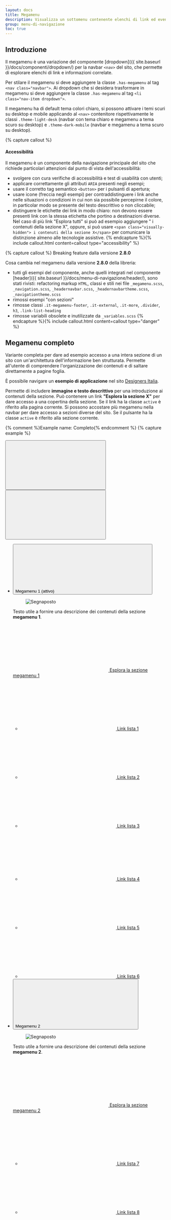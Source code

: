 ```yaml
---
layout: docs
title: Megamenu
description: Visualizza un sottomenu contenente elenchi di link ed eventuali contenuti corretati relativi a una voce del menu principale.
group: menu-di-navigazione
toc: true
---
```


## Introduzione

Il megamenu è una variazione del componente [dropdown]({{ site.baseurl }}/docs/componenti/dropdown/) per la navbar `<nav>` del sito, che permette di esplorare elenchi di link e informazioni correlate.

Per stilare il megamenu si deve aggiungere la classe `.has-megamenu` al tag `<nav class="navbar">`. Ai dropdown che si desidera trasformare in megamenu si deve aggiungere la classe `.has-megamenu` al tag `<li class="nav-item dropdown">`.

Il megamenu ha di default tema colori chiaro, si possono attivare i temi scuri su desktop e mobile applicando al `<nav>` contenitore rispettivamente le classi `.theme-light-desk` (navbar con tema chiaro e megamenu a tema scuro su desktop) e `.theme-dark-mobile` (navbar e megamenu a tema scuro su desktop). 

{% capture callout %}
#### Accessibilità

Il megamenu è un componente della navigazione principale del sito che richiede particolari attenzioni dal punto di vista dell'accessibilità: 

- svolgere con cura verifiche di accessibilità e test di usabilità con utenti;
- applicare correttamente gli attributi `ARIA` presenti negli esempi;
- usare il corretto tag semantico `<button>` per i pulsanti di apertura;
- usare icone (freccia negli esempi) per contraddistinguere i link anche nelle situazioni o condizioni in cui non sia possibile percepirne il colore, in particolar modo se presente del testo descrittivo o non cliccabile; 
- distinguere le etichette dei link in modo chiaro: non devono essere presenti link con la stessa etichetta che portino a destinazioni diverse. Nel caso di più link "Esplora tutti" si può ad esempio aggiungere " i contenuti della sezione X", oppure, si può usare `<span class="visually-hidden"> i contenuti della sezione X</span>` per comunicare la distinzione almeno alle tecnologie assistive.
{% endcapture %}{% include callout.html content=callout type="accessibility" %} 

{% capture callout %}
Breaking feature dalla versione **2.8.0**

Cosa cambia nel megamenu dalla versione **2.8.0** della libreria:

- tutti gli esempi del componente, anche quelli integrati nel componente [header]({{ site.baseurl }}/docs/menu-di-navigazione/header/), sono stati rivisti: refactoring markup `HTML`, classi e stili nei file `_megamenu.scss`, `_navigation.scss`, `_headernavbar.scss`, `_headernavbartheme.scss`, `_navigationtheme.scss`
- rimossi esempi "con sezioni"
- rimosse classi `.it-megamenu-footer`, `.it-external`, `.it-more`, `.divider`, `h3`, `.link-list-heading` 
- rimosse variabili obsolete e inutilizzate da `_variables.scss`
{% endcapture %}{% include callout.html content=callout type="danger" %}

## Megamenu completo
 
Variante completa per dare ad esempio accesso a una intera sezione di un sito con un'architettura dell'informazione ben strutturata. Permette all'utente di comprendere l'organizzazione dei contenuti e di saltare direttamente a pagine foglia. 

È possibile navigare un **esempio di applicazione** nel sito [Designers Italia](https://designers.italia.it).

Permette di includere **immagine e testo descrittivo** per una introduzione ai contenuti della sezione. Può contenere un link **"Esplora la sezione X"** per dare accesso a una copertina della sezione. Se il link ha la classe `active` è riferito alla pagina corrente. Si possono accostare più megamenu nella navbar per dare accesso a sezioni diverse del sito. Se il pulsante ha la classe `active` è riferito alla sezione corrente. 

{% comment %}Example name: Completo{% endcomment %}
{% capture example %}
<!-- navbar -->
<nav class="navbar navbar-expand-lg has-megamenu" aria-label="Menu principale">
  <button type="button" aria-label="Mostra o nascondi il menu" class="custom-navbar-toggler" aria-controls="menu" aria-expanded="false" data-bs-toggle="navbarcollapsible" data-bs-target="#navbar-A">
      <span>
        <svg role="img" class="icon"><use href="{{site.baseurl}}/dist/svg/sprites.svg#it-burger"></use></svg>
      </span>
  </button>
  <div class="navbar-collapsable" id="navbar-A">
    <div class="overlay fade"></div>
    <div class="close-div">
      <button type="button" aria-label="Chiudi il menu" class="btn close-menu">
        <span><svg role="img" class="icon"><use href="{{site.baseurl}}/dist/svg/sprites.svg#it-close-big"></use></svg></span>
      </button>
    </div>
    <div class="menu-wrapper justify-content-lg-between">
      <ul class="navbar-nav">
        <!-- megamenu 1 -->
        <li class="nav-item dropdown megamenu">
          <button type="button" class="nav-link dropdown-toggle px-lg-2 px-xl-3 active" data-bs-toggle="dropdown" aria-expanded="false" id="megamenu-completo-A1" data-focus-mouse="false">
              <span>Megamenu 1 (attivo)</span><svg role="img" class="icon icon-xs ms-1"><use href="{{site.baseurl}}/dist/svg/sprites.svg#it-expand"></use></svg>
          </button>
          <div class="dropdown-menu shadow-lg" role="region" aria-labelledby="megamenu-completo-A1">
            <div class="megamenu pb-5 pt-3 py-lg-0">
              <div class="row">
                <div class="col-xs-12 col-lg-4 px-0">
                  <div class="row">
                    <div class="col-12 it-vertical it-description pb-lg-3">
                      <div class="description-content ps-4 ps-sm-5 ms-3">
                        <div class="ratio ratio-21x9 lightgrey-bg-a1 mb-4 rounded">
                          <figure class="figure">
                            <img src="https://placehold.co/560x240/ebebeb/808080/?text=Immagine" class="figure-img img-fluid rounded" alt="Segnaposto">
                          </figure>
                        </div>
                        <p>
                          Testo utile a fornire una descrizione dei contenuti della sezione <strong>megamenu 1</strong>.
                        </p>
                      </div>
                    </div>
                  </div>
                </div>
                <div class="col-12 col-lg-8">
                  <div class="it-heading-link-wrapper">
                    <a class="it-heading-link" href="#"><svg role="img" class="icon icon-sm me-2 mb-1"><use href="{{site.baseurl}}/dist/svg/sprites.svg#it-arrow-right-triangle"></use></svg>
                    <span>Esplora la sezione megamenu 1</span>
                    </a>
                  </div>
                  <div class="row">
                    <div class="col-12 col-lg-6">
                      <div class="link-list-wrapper">
                        <ul class="link-list">
                          <li>
                            <a class="list-item dropdown-item" href="#">
                              <svg role="img" class="icon icon-sm me-2"><use href="{{site.baseurl}}/dist/svg/sprites.svg#it-arrow-right-triangle"></use></svg>
                              <span>Link lista 1</span>
                            </a>
                          </li>
                          <li>
                            <a class="list-item dropdown-item" href="#">
                              <svg role="img" class="icon icon-sm me-2"><use href="{{site.baseurl}}/dist/svg/sprites.svg#it-arrow-right-triangle"></use></svg>
                              <span>Link lista 2</span>
                            </a>
                          </li>
                          <li>
                            <a class="list-item dropdown-item " href="#">
                              <svg role="img" class="icon icon-sm me-2"><use href="{{site.baseurl}}/dist/svg/sprites.svg#it-arrow-right-triangle"></use></svg>
                              <span>Link lista 3</span>
                            </a>
                          </li>
                        </ul>
                      </div>
                    </div>
                    <div class="col-12 col-lg-6">
                      <div class="link-list-wrapper">
                        <ul class="link-list">
                          <li>
                            <a class="list-item dropdown-item" href="#">
                              <svg role="img" class="icon icon-sm me-2"><use href="{{site.baseurl}}/dist/svg/sprites.svg#it-arrow-right-triangle"></use></svg>
                              <span>Link lista 4</span>
                            </a>
                          </li>
                          <li>
                            <a class="list-item dropdown-item" href="#">
                              <svg role="img" class="icon icon-sm me-2"><use href="{{site.baseurl}}/dist/svg/sprites.svg#it-arrow-right-triangle"></use></svg>
                              <span>Link lista 5</span>
                            </a>
                          </li>
                          <li>
                            <a class="list-item dropdown-item " href="#">
                              <svg role="img" class="icon icon-sm me-2"><use href="{{site.baseurl}}/dist/svg/sprites.svg#it-arrow-right-triangle"></use></svg>
                              <span>Link lista 6</span>
                            </a>
                          </li>
                        </ul>
                      </div>
                    </div>
                  </div>
                </div>
              </div>
            </div>
          </div>
        </li>
        <!-- megamenu 2 -->
        <li class="nav-item dropdown megamenu">
          <button type="button" class="nav-link dropdown-toggle px-lg-2 px-xl-3" data-bs-toggle="dropdown" aria-expanded="false" id="megamenu-completo-A2" data-focus-mouse="false">
              <span>Megamenu 2</span><svg role="img" class="icon icon-xs ms-1"><use href="{{site.baseurl}}/dist/svg/sprites.svg#it-expand"></use></svg>
          </button>
          <div class="dropdown-menu shadow-lg" role="region" aria-labelledby="megamenu-completo-A2">
            <div class="megamenu pb-5 pt-3 py-lg-0">
              <div class="row">
                <div class="col-xs-12 col-lg-4 px-0">
                  <div class="row">
                    <div class="col-12 it-vertical it-description pb-lg-3">
                      <div class="description-content ps-4 ps-sm-5 ms-3">
                        <div class="ratio ratio-21x9 lightgrey-bg-a1 mb-4 rounded">
                          <figure class="figure">
                            <img src="https://placehold.co/560x240/ebebeb/808080/?text=Immagine" class="figure-img img-fluid rounded" alt="Segnaposto">
                          </figure>
                        </div>
                        <p>
                          Testo utile a fornire una descrizione dei contenuti della sezione <strong>megamenu 2</strong>.
                        </p>
                      </div>
                    </div>
                  </div>
                </div>
                <div class="col-12 col-lg-8">
                  <div class="it-heading-link-wrapper">
                    <a class="it-heading-link" href="#"><svg role="img" class="icon icon-sm me-2 mb-1"><use href="{{site.baseurl}}/dist/svg/sprites.svg#it-arrow-right-triangle"></use></svg>
                    <span>Esplora la sezione megamenu 2</span>
                    </a>
                  </div>
                  <div class="row">
                    <div class="col-12 col-lg-6">
                      <div class="link-list-wrapper">
                        <ul class="link-list">
                          <li>
                            <a class="list-item dropdown-item" href="#">
                              <svg role="img" class="icon icon-sm me-2"><use href="{{site.baseurl}}/dist/svg/sprites.svg#it-arrow-right-triangle"></use></svg>
                              <span>Link lista 7</span>
                            </a>
                          </li>
                          <li>
                            <a class="list-item dropdown-item" href="#">
                              <svg role="img" class="icon icon-sm me-2"><use href="{{site.baseurl}}/dist/svg/sprites.svg#it-arrow-right-triangle"></use></svg>
                              <span>Link lista 8</span>
                            </a>
                          </li>
                          <li>
                            <a class="list-item dropdown-item " href="#">
                              <svg role="img" class="icon icon-sm me-2"><use href="{{site.baseurl}}/dist/svg/sprites.svg#it-arrow-right-triangle"></use></svg>
                              <span>Link lista 9</span>
                            </a>
                          </li>
                        </ul>
                      </div>
                    </div>
                    <div class="col-12 col-lg-6">
                      <div class="link-list-wrapper">
                        <ul class="link-list">
                          <li>
                            <a class="list-item dropdown-item" href="#">
                              <svg role="img" class="icon icon-sm me-2"><use href="{{site.baseurl}}/dist/svg/sprites.svg#it-arrow-right-triangle"></use></svg>
                              <span>Link lista 10</span>
                            </a>
                          </li>
                          <li>
                            <a class="list-item dropdown-item" href="#">
                              <svg role="img" class="icon icon-sm me-2"><use href="{{site.baseurl}}/dist/svg/sprites.svg#it-arrow-right-triangle"></use></svg>
                              <span>Link lista 11</span>
                            </a>
                          </li>
                          <li>
                            <a class="list-item dropdown-item " href="#">
                              <svg role="img" class="icon icon-sm me-2"><use href="{{site.baseurl}}/dist/svg/sprites.svg#it-arrow-right-triangle"></use></svg>
                              <span>Link lista 12</span>
                            </a>
                          </li>
                        </ul>
                      </div>
                    </div>
                  </div>
                </div>
              </div>
            </div>
          </div>
        </li>
      </ul>
    </div>
  </div>
</nav>
{% endcapture %}{% include example.html content=example %}

### Completo scuro desktop

Il megamenu prende il tema colori dark su desktop se è dentro un `<nav>` che ha applicata la classe `.theme-light-desk`. 

{% comment %}Example name: Completo scuro desktop{% endcomment %}
{% capture example %}
<nav class="navbar navbar-expand-lg has-megamenu theme-light-desk" aria-label="Menu principale">
  <button type="button" aria-label="Mostra o nascondi il menu" class="custom-navbar-toggler" aria-controls="menu" aria-expanded="false" data-bs-toggle="navbarcollapsible" data-bs-target="#navbar-B">
      <span>
        <svg role="img" class="icon"><use href="{{site.baseurl}}/dist/svg/sprites.svg#it-burger"></use></svg>
      </span>
  </button>
  <div class="navbar-collapsable" id="navbar-B">
    <div class="overlay fade"></div>
    <div class="close-div">
      <button type="button" aria-label="Chiudi il menu" class="btn close-menu">
        <span><svg role="img" class="icon"><use href="{{site.baseurl}}/dist/svg/sprites.svg#it-close-big"></use></svg></span>
      </button>
    </div>
    <div class="menu-wrapper justify-content-lg-between">
      <ul class="navbar-nav">
        <li class="nav-item dropdown megamenu">
          <button type="button" class="nav-link dropdown-toggle px-lg-2 px-xl-3" data-bs-toggle="dropdown" aria-expanded="false" id="megamenu-completo-B" data-focus-mouse="false">
              <span>Megamenu</span><svg role="img" class="icon icon-xs ms-1"><use href="{{site.baseurl}}/dist/svg/sprites.svg#it-expand"></use></svg>
          </button>
          <div class="dropdown-menu shadow-lg" role="region" aria-labelledby="megamenu-completo-B">
            <div class="megamenu pb-5 pt-3 py-lg-0">
              <div class="row">
                <div class="col-xs-12 col-lg-4 px-0">
                  <div class="row">
                    <div class="col-12 it-vertical it-description pb-lg-3">
                      <div class="description-content ps-4 ps-sm-5 ms-3">
                        <div class="ratio ratio-21x9 lightgrey-bg-a1 mb-4 rounded">
                          <figure class="figure">
                            <img src="https://placehold.co/560x240/ebebeb/808080/?text=Immagine" class="figure-img img-fluid rounded" alt="Segnaposto">
                          </figure>
                        </div>
                        <p>
                          Testo utile a fornire una descrizione dei contenuti della sezione <strong>megamenu</strong>.
                        </p>
                      </div>
                    </div>
                  </div>
                </div>
                <div class="col-12 col-lg-8">
                  <div class="it-heading-link-wrapper">
                    <a class="it-heading-link" href="#"><svg role="img" class="icon icon-sm me-2 mb-1"><use href="{{site.baseurl}}/dist/svg/sprites.svg#it-arrow-right-triangle"></use></svg><span>Esplora la sezione megamenu</span>
                    </a>
                  </div>
                  <div class="row">
                    <div class="col-12 col-lg-6">
                      <div class="link-list-wrapper">
                        <ul class="link-list">
                          <li>
                            <a class="list-item dropdown-item" href="#">
                              <svg role="img" class="icon icon-sm me-2"><use href="{{site.baseurl}}/dist/svg/sprites.svg#it-arrow-right-triangle"></use></svg>
                              <span>Link lista 1</span>
                            </a>
                          </li>
                          <li>
                            <a class="list-item dropdown-item" href="#">
                              <svg role="img" class="icon icon-sm me-2"><use href="{{site.baseurl}}/dist/svg/sprites.svg#it-arrow-right-triangle"></use></svg>
                              <span>Link lista 2</span>
                            </a>
                          </li>
                          <li>
                            <a class="list-item dropdown-item " href="#">
                              <svg role="img" class="icon icon-sm me-2"><use href="{{site.baseurl}}/dist/svg/sprites.svg#it-arrow-right-triangle"></use></svg>
                              <span>Link lista 3</span>
                            </a>
                          </li>
                        </ul>
                      </div>
                    </div>
                    <div class="col-12 col-lg-6">
                      <div class="link-list-wrapper">
                        <ul class="link-list">
                          <li>
                            <a class="list-item dropdown-item" href="#">
                              <svg role="img" class="icon icon-sm me-2"><use href="{{site.baseurl}}/dist/svg/sprites.svg#it-arrow-right-triangle"></use></svg>
                              <span>Link lista 4</span>
                            </a>
                          </li>
                          <li>
                            <a class="list-item dropdown-item" href="#">
                              <svg role="img" class="icon icon-sm me-2"><use href="{{site.baseurl}}/dist/svg/sprites.svg#it-arrow-right-triangle"></use></svg>
                              <span>Link lista 5</span>
                            </a>
                          </li>
                          <li>
                            <a class="list-item dropdown-item " href="#">
                              <svg role="img" class="icon icon-sm me-2"><use href="{{site.baseurl}}/dist/svg/sprites.svg#it-arrow-right-triangle"></use></svg>
                              <span>Link lista 6</span>
                            </a>
                          </li>
                        </ul>
                      </div>
                    </div>
                  </div>
                </div>
              </div>
            </div>
          </div>
        </li>
      </ul>
    </div>
  </div>
</nav>
{% endcapture %}{% include example.html content=example %}

### Completo scuro mobile

Il megamenu prende il tema colori dark su mobile se è dentro un `<nav>` che ha applicata la classe `.theme-dark-mobile`. 

{% comment %}Example name: Completo scuro mobile{% endcomment %}
{% capture example %}
<nav class="navbar navbar-expand-lg has-megamenu theme-dark-mobile" aria-label="Menu principale">
  <button type="button" aria-label="Mostra o nascondi il menu" class="custom-navbar-toggler" aria-controls="menu" aria-expanded="false" data-bs-toggle="navbarcollapsible" data-bs-target="#navbar-C">
      <span>
        <svg role="img" class="icon"><use href="{{site.baseurl}}/dist/svg/sprites.svg#it-burger"></use></svg>
      </span>
  </button>
  <div class="navbar-collapsable" id="navbar-C">
    <div class="overlay fade"></div>
    <div class="close-div">
      <button type="button" aria-label="Chiudi il menu" class="btn close-menu">
        <span><svg role="img" class="icon"><use href="{{site.baseurl}}/dist/svg/sprites.svg#it-close-big"></use></svg></span>
      </button>
    </div>
    <div class="menu-wrapper justify-content-lg-between">
      <ul class="navbar-nav">
        <li class="nav-item dropdown megamenu">
          <button type="button" class="nav-link dropdown-toggle px-lg-2 px-xl-3" data-bs-toggle="dropdown" aria-expanded="false" id="megamenu-completo-C" data-focus-mouse="false">
              <span>Megamenu</span><svg role="img" class="icon icon-xs ms-1"><use href="{{site.baseurl}}/dist/svg/sprites.svg#it-expand"></use></svg>
          </button>
          <div class="dropdown-menu shadow-lg" role="region" aria-labelledby="megamenu-completo-C">
            <div class="megamenu pb-5 pt-3 py-lg-0">
              <div class="row">
                <div class="col-xs-12 col-lg-4 px-0">
                  <div class="row">
                    <div class="col-12 it-vertical it-description pb-lg-3">
                      <div class="description-content ps-4 ps-sm-5 ms-3">
                        <div class="ratio ratio-21x9 lightgrey-bg-a1 mb-4 rounded">
                          <figure class="figure">
                            <img src="https://placehold.co/560x240/ebebeb/808080/?text=Immagine" class="figure-img img-fluid rounded" alt="Segnaposto">
                          </figure>
                        </div>
                        <p>
                          Testo utile a fornire una descrizione dei contenuti della sezione <strong>megamenu</strong>.
                        </p>
                      </div>
                    </div>
                  </div>
                </div>
                <div class="col-12 col-lg-8">
                  <div class="it-heading-link-wrapper">
                    <a class="it-heading-link" href="#"><svg role="img" class="icon icon-sm me-2 mb-1"><use href="{{site.baseurl}}/dist/svg/sprites.svg#it-arrow-right-triangle"></use></svg><span>Esplora la sezione megamenu</span>
                    </a>
                  </div>
                  <div class="row">
                    <div class="col-12 col-lg-6">
                      <div class="link-list-wrapper">
                        <ul class="link-list">
                          <li>
                            <a class="list-item dropdown-item" href="#">
                              <svg role="img" class="icon icon-sm me-2"><use href="{{site.baseurl}}/dist/svg/sprites.svg#it-arrow-right-triangle"></use></svg>
                              <span>Link lista 1</span>
                            </a>
                          </li>
                          <li>
                            <a class="list-item dropdown-item" href="#">
                              <svg role="img" class="icon icon-sm me-2"><use href="{{site.baseurl}}/dist/svg/sprites.svg#it-arrow-right-triangle"></use></svg>
                              <span>Link lista 2</span>
                            </a>
                          </li>
                          <li>
                            <a class="list-item dropdown-item " href="#">
                              <svg role="img" class="icon icon-sm me-2"><use href="{{site.baseurl}}/dist/svg/sprites.svg#it-arrow-right-triangle"></use></svg>
                              <span>Link lista 3</span>
                            </a>
                          </li>
                        </ul>
                      </div>
                    </div>
                    <div class="col-12 col-lg-6">
                      <div class="link-list-wrapper">
                        <ul class="link-list">
                          <li>
                            <a class="list-item dropdown-item" href="#">
                              <svg role="img" class="icon icon-sm me-2"><use href="{{site.baseurl}}/dist/svg/sprites.svg#it-arrow-right-triangle"></use></svg>
                              <span>Link lista 4</span>
                            </a>
                          </li>
                          <li>
                            <a class="list-item dropdown-item" href="#">
                              <svg role="img" class="icon icon-sm me-2"><use href="{{site.baseurl}}/dist/svg/sprites.svg#it-arrow-right-triangle"></use></svg>
                              <span>Link lista 5</span>
                            </a>
                          </li>
                          <li>
                            <a class="list-item dropdown-item " href="#">
                              <svg role="img" class="icon icon-sm me-2"><use href="{{site.baseurl}}/dist/svg/sprites.svg#it-arrow-right-triangle"></use></svg>
                              <span>Link lista 6</span>
                            </a>
                          </li>
                        </ul>
                      </div>
                    </div>
                  </div>
                </div>
              </div>
            </div>
          </div>
        </li>
      </ul>
    </div>
  </div>
</nav>
{% endcapture %}{% include example.html content=example %}

## Megamenu base
 
Variante base che può contenere liste di link organizzate in tre colonne ed eventuali link correlati come "Esplora la sezione X", "Esplora tutti i contenuti Y" o di altro tipo.  

{% comment %}Example name: Base{% endcomment %}
{% capture example %}
<nav class="navbar navbar-expand-lg has-megamenu" aria-label="Menu principale">
  <button type="button" aria-label="Mostra o nascondi il menu" class="custom-navbar-toggler" aria-controls="menu" aria-expanded="false" data-bs-toggle="navbarcollapsible" data-bs-target="#navbar-D">
      <span>
        <svg role="img" class="icon"><use href="{{site.baseurl}}/dist/svg/sprites.svg#it-burger"></use></svg>
      </span>
  </button>
  <div class="navbar-collapsable" id="navbar-D">
    <div class="overlay fade"></div>
    <div class="close-div">
      <button type="button" aria-label="Chiudi il menu" class="btn close-menu">
        <span><svg role="img" class="icon"><use href="{{site.baseurl}}/dist/svg/sprites.svg#it-close-big"></use></svg></span>
      </button>
    </div>
    <div class="menu-wrapper justify-content-lg-between">
      <ul class="navbar-nav">
        <li class="nav-item dropdown megamenu">
          <button type="button" class="nav-link dropdown-toggle px-lg-2 px-xl-3" data-bs-toggle="dropdown" aria-expanded="false" id="megamenu-base-D" data-focus-mouse="false">
              <span>Megamenu</span><svg role="img" class="icon icon-xs ms-1"><use href="{{site.baseurl}}/dist/svg/sprites.svg#it-expand"></use></svg>
          </button>
          <div class="dropdown-menu shadow-lg" role="region" aria-labelledby="megamenu-base-D">
            <div class="megamenu pb-5 pt-3 py-lg-0">
              <div class="row">
                <div class="col-12">
                  <div class="row">
                    <div class="col-12 col-lg-4">
                      <div class="link-list-wrapper">
                        <ul class="link-list">
                          <li>
                            <a class="list-item dropdown-item" href="#">
                              <svg role="img" class="icon icon-sm me-2"><use href="{{site.baseurl}}/dist/svg/sprites.svg#it-arrow-right-triangle"></use></svg>
                              <span>Link lista 1</span>
                            </a>
                          </li>
                          <li>
                            <a class="list-item dropdown-item" href="#">
                              <svg role="img" class="icon icon-sm me-2"><use href="{{site.baseurl}}/dist/svg/sprites.svg#it-arrow-right-triangle"></use></svg>
                              <span>Link lista 2</span>
                            </a>
                          </li>
                          <li>
                            <a class="list-item dropdown-item " href="#">
                              <svg role="img" class="icon icon-sm me-2"><use href="{{site.baseurl}}/dist/svg/sprites.svg#it-arrow-right-triangle"></use></svg>
                              <span>Link lista 3</span>
                            </a>
                          </li>
                        </ul>
                      </div>
                    </div>
                    <div class="col-12 col-lg-4">
                      <div class="link-list-wrapper">
                        <ul class="link-list">
                          <li>
                            <a class="list-item dropdown-item" href="#">
                              <svg role="img" class="icon icon-sm me-2"><use href="{{site.baseurl}}/dist/svg/sprites.svg#it-arrow-right-triangle"></use></svg>
                              <span>Link lista 4</span>
                            </a>
                          </li>
                          <li>
                            <a class="list-item dropdown-item" href="#">
                              <svg role="img" class="icon icon-sm me-2"><use href="{{site.baseurl}}/dist/svg/sprites.svg#it-arrow-right-triangle"></use></svg>
                              <span>Link lista 5</span>
                            </a>
                          </li>
                          <li>
                            <a class="list-item dropdown-item " href="#">
                              <svg role="img" class="icon icon-sm me-2"><use href="{{site.baseurl}}/dist/svg/sprites.svg#it-arrow-right-triangle"></use></svg>
                              <span>Link lista 6</span>
                            </a>
                          </li>
                        </ul>
                      </div>
                    </div>
                    <div class="col-12 col-lg-4">
                      <div class="link-list-wrapper">
                        <ul class="link-list">
                          <li>
                            <a class="list-item dropdown-item" href="#">
                              <svg role="img" class="icon icon-sm me-2"><use href="{{site.baseurl}}/dist/svg/sprites.svg#it-arrow-right-triangle"></use></svg>
                              <span>Link lista 7</span>
                            </a>
                          </li>
                          <li>
                            <a class="list-item dropdown-item" href="#">
                              <svg role="img" class="icon icon-sm me-2"><use href="{{site.baseurl}}/dist/svg/sprites.svg#it-arrow-right-triangle"></use></svg>
                              <span>Link lista 8</span>
                            </a>
                          </li>
                          <li>
                            <a class="list-item dropdown-item " href="#">
                              <svg role="img" class="icon icon-sm me-2"><use href="{{site.baseurl}}/dist/svg/sprites.svg#it-arrow-right-triangle"></use></svg>
                              <span>Link lista 9</span>
                            </a>
                          </li>
                        </ul>
                      </div>
                    </div>
                  </div>
                </div>
              </div>
            </div>
          </div>
        </li>
      </ul>
    </div>
  </div>
</nav>
{% endcapture %}{% include example.html content=example %}

### Con link "Esplora la sezione"

Come nella variante completa è possibile aggiungere un link "Esplora la sezione X" come primo link. Se il link ha la classe `active` è riferito alla sezione corrente del sito.  

{% comment %}Example name: Base, con link esplora la sezione{% endcomment %}
{% capture example %}
<nav class="navbar navbar-expand-lg has-megamenu" aria-label="Menu principale">
  <button type="button" aria-label="Mostra o nascondi il menu" class="custom-navbar-toggler" aria-controls="menu" aria-expanded="false" data-bs-toggle="navbarcollapsible" data-bs-target="#navbar-E">
      <span>
        <svg role="img" class="icon"><use href="{{site.baseurl}}/dist/svg/sprites.svg#it-burger"></use></svg>
      </span>
  </button>
  <div class="navbar-collapsable" id="navbar-E">
    <div class="overlay fade"></div>
    <div class="close-div">
      <button type="button" aria-label="Chiudi il menu" class="btn close-menu">
        <span><svg role="img" class="icon"><use href="{{site.baseurl}}/dist/svg/sprites.svg#it-close-big"></use></svg></span>
      </button>
    </div>
    <div class="menu-wrapper justify-content-lg-between">
      <ul class="navbar-nav">
        <li class="nav-item dropdown megamenu">
          <button type="button" class="nav-link dropdown-toggle px-lg-2 px-xl-3" data-bs-toggle="dropdown" aria-expanded="false" id="megamenu-base-E" data-focus-mouse="false">
              <span>Megamenu</span><svg role="img" class="icon icon-xs ms-1"><use href="{{site.baseurl}}/dist/svg/sprites.svg#it-expand"></use></svg>
          </button>
          <div class="dropdown-menu shadow-lg" role="region" aria-labelledby="megamenu-base-E">
            <div class="megamenu pb-5 pt-3 py-lg-0">
              <div class="row">
                <div class="col-12">
                  <div class="it-heading-link-wrapper">
                    <a class="it-heading-link" href="#"><svg role="img" class="icon icon-sm me-2 mb-1">
                      <use href="{{site.baseurl}}/dist/svg/sprites.svg#it-arrow-right-triangle"></use></svg><span>Esplora la sezione megamenu</span>
                    </a>
                  </div>
                  <div class="row">
                    <div class="col-12 col-lg-4">
                      <div class="link-list-wrapper">
                        <ul class="link-list">
                          <li>
                            <a class="list-item dropdown-item" href="#">
                              <svg role="img" class="icon icon-sm me-2"><use href="{{site.baseurl}}/dist/svg/sprites.svg#it-arrow-right-triangle"></use></svg>
                              <span>Link lista 1</span>
                            </a>
                          </li>
                          <li>
                            <a class="list-item dropdown-item" href="#">
                              <svg role="img" class="icon icon-sm me-2"><use href="{{site.baseurl}}/dist/svg/sprites.svg#it-arrow-right-triangle"></use></svg>
                              <span>Link lista 2</span>
                            </a>
                          </li>
                          <li>
                            <a class="list-item dropdown-item " href="#">
                              <svg role="img" class="icon icon-sm me-2"><use href="{{site.baseurl}}/dist/svg/sprites.svg#it-arrow-right-triangle"></use></svg>
                              <span>Link lista 3</span>
                            </a>
                          </li>
                        </ul>
                      </div>
                    </div>
                    <div class="col-12 col-lg-4">
                      <div class="link-list-wrapper">
                        <ul class="link-list">
                          <li>
                            <a class="list-item dropdown-item" href="#">
                              <svg role="img" class="icon icon-sm me-2"><use href="{{site.baseurl}}/dist/svg/sprites.svg#it-arrow-right-triangle"></use></svg>
                              <span>Link lista 4</span>
                            </a>
                          </li>
                          <li>
                            <a class="list-item dropdown-item" href="#">
                              <svg role="img" class="icon icon-sm me-2"><use href="{{site.baseurl}}/dist/svg/sprites.svg#it-arrow-right-triangle"></use></svg>
                              <span>Link lista 5</span>
                            </a>
                          </li>
                          <li>
                            <a class="list-item dropdown-item " href="#">
                              <svg role="img" class="icon icon-sm me-2"><use href="{{site.baseurl}}/dist/svg/sprites.svg#it-arrow-right-triangle"></use></svg>
                              <span>Link lista 6</span>
                            </a>
                          </li>
                        </ul>
                      </div>
                    </div>
                    <div class="col-12 col-lg-4">
                      <div class="link-list-wrapper">
                        <ul class="link-list">
                          <li>
                            <a class="list-item dropdown-item" href="#">
                              <svg role="img" class="icon icon-sm me-2"><use href="{{site.baseurl}}/dist/svg/sprites.svg#it-arrow-right-triangle"></use></svg>
                              <span>Link lista 7</span>
                            </a>
                          </li>
                          <li>
                            <a class="list-item dropdown-item" href="#">
                              <svg role="img" class="icon icon-sm me-2"><use href="{{site.baseurl}}/dist/svg/sprites.svg#it-arrow-right-triangle"></use></svg>
                              <span>Link lista 8</span>
                            </a>
                          </li>
                          <li>
                            <a class="list-item dropdown-item " href="#">
                              <svg role="img" class="icon icon-sm me-2"><use href="{{site.baseurl}}/dist/svg/sprites.svg#it-arrow-right-triangle"></use></svg>
                              <span>Link lista 9</span>
                            </a>
                          </li>
                        </ul>
                      </div>
                    </div>
                  </div>
                </div>
              </div>
            </div>
          </div>
        </li>
      </ul>
    </div>
  </div>
</nav>
{% endcapture %}{% include example.html content=example %}

### Con link "Esplora tutti"

Nel caso le voci da mostrare fossero numerose, è possibile aggiungere un link "Esplora tutti i contenuti Y" che porti a una lista completa. Se il link ha la classe `active` è riferito alla vista corrente.  

{% comment %}Example name: Base, con link esplora tutti{% endcomment %}
{% capture example %}
<nav class="navbar navbar-expand-lg has-megamenu" aria-label="Menu principale">
  <button type="button" aria-label="Mostra o nascondi il menu" class="custom-navbar-toggler" aria-controls="menu" aria-expanded="false" data-bs-toggle="navbarcollapsible" data-bs-target="#navbar-F">
      <span>
        <svg role="img" class="icon"><use href="{{site.baseurl}}/dist/svg/sprites.svg#it-burger"></use></svg>
      </span>
  </button>
  <div class="navbar-collapsable" id="navbar-F">
    <div class="overlay fade"></div>
    <div class="close-div">
      <button type="button" aria-label="Chiudi il menu" class="btn close-menu">
        <span><svg role="img" class="icon"><use href="{{site.baseurl}}/dist/svg/sprites.svg#it-close-big"></use></svg></span>
      </button>
    </div>
    <div class="menu-wrapper justify-content-lg-between">
      <ul class="navbar-nav">
        <li class="nav-item dropdown megamenu">
          <button type="button" class="nav-link dropdown-toggle px-lg-2 px-xl-3" data-bs-toggle="dropdown" aria-expanded="false" id="megamenu-base-F" data-focus-mouse="false">
              <span>Megamenu</span><svg role="img" class="icon icon-xs ms-1"><use href="{{site.baseurl}}/dist/svg/sprites.svg#it-expand"></use></svg>
          </button>
          <div class="dropdown-menu shadow-lg" role="region" aria-labelledby="megamenu-base-F">
            <div class="megamenu pb-5 pt-3 py-lg-0">
              <div class="row">
                <div class="col-12">
                  <div class="row">
                    <div class="col-12 col-lg-4">
                      <div class="link-list-wrapper">
                        <ul class="link-list">
                          <li>
                            <a class="list-item dropdown-item" href="#">
                              <svg role="img" class="icon icon-sm me-2"><use href="{{site.baseurl}}/dist/svg/sprites.svg#it-arrow-right-triangle"></use></svg>
                              <span>Link lista 1</span>
                            </a>
                          </li>
                          <li>
                            <a class="list-item dropdown-item" href="#">
                              <svg role="img" class="icon icon-sm me-2"><use href="{{site.baseurl}}/dist/svg/sprites.svg#it-arrow-right-triangle"></use></svg>
                              <span>Link lista 2</span>
                            </a>
                          </li>
                          <li>
                            <a class="list-item dropdown-item " href="#">
                              <svg role="img" class="icon icon-sm me-2"><use href="{{site.baseurl}}/dist/svg/sprites.svg#it-arrow-right-triangle"></use></svg>
                              <span>Link lista 3</span>
                            </a>
                          </li>
                          <li>
                            <a class="list-item dropdown-item " href="#">
                              <svg role="img" class="icon icon-sm me-2"><use href="{{site.baseurl}}/dist/svg/sprites.svg#it-arrow-right-triangle"></use></svg>
                              <span>Link lista 4</span>
                            </a>
                          </li>
                        </ul>
                      </div>
                    </div>
                    <div class="col-12 col-lg-4">
                      <div class="link-list-wrapper">
                        <ul class="link-list">
                          <li>
                            <a class="list-item dropdown-item" href="#">
                              <svg role="img" class="icon icon-sm me-2"><use href="{{site.baseurl}}/dist/svg/sprites.svg#it-arrow-right-triangle"></use></svg>
                              <span>Link lista 5</span>
                            </a>
                          </li>
                          <li>
                            <a class="list-item dropdown-item" href="#">
                              <svg role="img" class="icon icon-sm me-2"><use href="{{site.baseurl}}/dist/svg/sprites.svg#it-arrow-right-triangle"></use></svg>
                              <span>Link lista 6</span>
                            </a>
                          </li>
                          <li>
                            <a class="list-item dropdown-item " href="#">
                              <svg role="img" class="icon icon-sm me-2"><use href="{{site.baseurl}}/dist/svg/sprites.svg#it-arrow-right-triangle"></use></svg>
                              <span>Link lista 7</span>
                            </a>
                          </li>
                          <li>
                            <a class="list-item dropdown-item " href="#">
                              <svg role="img" class="icon icon-sm me-2"><use href="{{site.baseurl}}/dist/svg/sprites.svg#it-arrow-right-triangle"></use></svg>
                              <span>Link lista 8</span>
                            </a>
                          </li>
                        </ul>
                      </div>
                    </div>
                    <div class="col-12 col-lg-4">
                      <div class="link-list-wrapper">
                        <ul class="link-list">
                          <li>
                            <a class="list-item dropdown-item" href="#">
                              <svg role="img" class="icon icon-sm me-2"><use href="{{site.baseurl}}/dist/svg/sprites.svg#it-arrow-right-triangle"></use></svg>
                              <span>Link lista 9</span>
                            </a>
                          </li>
                          <li>
                            <a class="list-item dropdown-item" href="#">
                              <svg role="img" class="icon icon-sm me-2"><use href="{{site.baseurl}}/dist/svg/sprites.svg#it-arrow-right-triangle"></use></svg>
                              <span>Link lista 10</span>
                            </a>
                          </li>
                          <li>
                            <a class="list-item dropdown-item " href="#">
                              <svg role="img" class="icon icon-sm me-2"><use href="{{site.baseurl}}/dist/svg/sprites.svg#it-arrow-right-triangle"></use></svg>
                              <span>Link lista 11</span>
                            </a>
                          </li>
                          <li>
                            <a class="list-item dropdown-item " href="#">
                              <svg role="img" class="icon icon-sm me-2"><use href="{{site.baseurl}}/dist/svg/sprites.svg#it-arrow-right-triangle"></use></svg>
                              <span>Link lista 12</span>
                            </a>
                          </li>
                        </ul>
                      </div>
                    </div>
                  </div>
                  <div class="it-footer-link-wrapper text-end">
                    <a class="it-footer-link" href="#">
                      <span>Esplora tutti i contenuti del megamenu<svg role="img" class="icon icon-sm ms-2"><use href="{{site.baseurl}}/dist/svg/sprites.svg#it-arrow-right"></use></svg></span>
                    </a>
                  </div>
                </div>
              </div>
            </div>
          </div>
        </li>
      </ul>
    </div>
  </div>
</nav>
{% endcapture %}{% include example.html content=example %}


### Con call to action in basso

I megamenu possono contenere altri link correlati, che possono avere la funzione di "call to action" rispetto agli altri contenuti del megamenu.  
Questi seguono le liste di link, posizionati in basso o in una colonna destra, allineati in orizzontale o verticale usando le proprietà `d-flex`. 

{% comment %}Example name: Base, con call to action in basso{% endcomment %}
{% capture example %}
<nav class="navbar navbar-expand-lg has-megamenu" aria-label="Menu principale">
  <button type="button" aria-label="Mostra o nascondi il menu" class="custom-navbar-toggler" aria-controls="menu" aria-expanded="false" data-bs-toggle="navbarcollapsible" data-bs-target="#navbar-G">
      <span>
        <svg role="img" class="icon"><use href="{{site.baseurl}}/dist/svg/sprites.svg#it-burger"></use></svg>
      </span>
  </button>
  <div class="navbar-collapsable" id="navbar-G">
    <div class="overlay fade"></div>
    <div class="close-div">
      <button type="button" aria-label="Chiudi il menu" class="btn close-menu">
        <span><svg role="img" class="icon"><use href="{{site.baseurl}}/dist/svg/sprites.svg#it-close-big"></use></svg></span>
      </button>
    </div>
    <div class="menu-wrapper justify-content-lg-between">
      <ul class="navbar-nav">
        <li class="nav-item dropdown megamenu">
          <button type="button" class="nav-link dropdown-toggle px-lg-2 px-xl-3" data-bs-toggle="dropdown" aria-expanded="false" id="megamenu-base-G" data-focus-mouse="false">
              <span>Megamenu</span><svg role="img" class="icon icon-xs ms-1"><use href="{{site.baseurl}}/dist/svg/sprites.svg#it-expand"></use></svg>
          </button>
          <div class="dropdown-menu shadow-lg" role="region" aria-labelledby="megamenu-base-G">
            <div class="megamenu pb-5 pt-3 py-lg-0">
              <div class="row">
                <div class="col-12">
                  <div class="row">
                    <div class="col-12 col-lg-4">
                      <div class="link-list-wrapper">
                        <ul class="link-list">
                          <li>
                            <a class="list-item dropdown-item" href="#">
                              <svg role="img" class="icon icon-sm me-2"><use href="{{site.baseurl}}/dist/svg/sprites.svg#it-arrow-right-triangle"></use></svg>
                              <span>Link lista 1</span>
                            </a>
                          </li>
                          <li>
                            <a class="list-item dropdown-item" href="#">
                              <svg role="img" class="icon icon-sm me-2"><use href="{{site.baseurl}}/dist/svg/sprites.svg#it-arrow-right-triangle"></use></svg>
                              <span>Link lista 2</span>
                            </a>
                          </li>
                          <li>
                            <a class="list-item dropdown-item " href="#">
                              <svg role="img" class="icon icon-sm me-2"><use href="{{site.baseurl}}/dist/svg/sprites.svg#it-arrow-right-triangle"></use></svg>
                              <span>Link lista 3</span>
                            </a>
                          </li>
                        </ul>
                      </div>
                    </div>
                    <div class="col-12 col-lg-4">
                      <div class="link-list-wrapper">
                        <ul class="link-list">
                          <li>
                            <a class="list-item dropdown-item" href="#">
                              <svg role="img" class="icon icon-sm me-2"><use href="{{site.baseurl}}/dist/svg/sprites.svg#it-arrow-right-triangle"></use></svg>
                              <span>Link lista 4</span>
                            </a>
                          </li>
                          <li>
                            <a class="list-item dropdown-item" href="#">
                              <svg role="img" class="icon icon-sm me-2"><use href="{{site.baseurl}}/dist/svg/sprites.svg#it-arrow-right-triangle"></use></svg>
                              <span>Link lista 5</span>
                            </a>
                          </li>
                          <li>
                            <a class="list-item dropdown-item " href="#">
                              <svg role="img" class="icon icon-sm me-2"><use href="{{site.baseurl}}/dist/svg/sprites.svg#it-arrow-right-triangle"></use></svg>
                              <span>Link lista 6</span>
                            </a>
                          </li>
                        </ul>
                      </div>
                    </div>
                    <div class="col-12 col-lg-4">
                      <div class="link-list-wrapper">
                        <ul class="link-list">
                          <li>
                            <a class="list-item dropdown-item" href="#">
                              <svg role="img" class="icon icon-sm me-2"><use href="{{site.baseurl}}/dist/svg/sprites.svg#it-arrow-right-triangle"></use></svg>
                              <span>Link lista 7</span>
                            </a>
                          </li>
                          <li>
                            <a class="list-item dropdown-item" href="#">
                              <svg role="img" class="icon icon-sm me-2"><use href="{{site.baseurl}}/dist/svg/sprites.svg#it-arrow-right-triangle"></use></svg>
                              <span>Link lista 8</span>
                            </a>
                          </li>
                          <li>
                            <a class="list-item dropdown-item " href="#">
                              <svg role="img" class="icon icon-sm me-2"><use href="{{site.baseurl}}/dist/svg/sprites.svg#it-arrow-right-triangle"></use></svg>
                              <span>Link lista 9</span>
                            </a>
                          </li>
                        </ul>
                      </div>
                    </div>
                  </div>
                  <div class="it-footer-link-wrapper">
                    <div class="d-flex flex-column flex-lg-row justify-content-around">
                      <a class="it-footer-link" href="#">
                        <svg class="icon icon-sm me-2" aria-hidden="true"><use href="{{ site.baseurl }}/dist/svg/sprites.svg#it-bookmark"></use></svg>
                        <span>Call to action 1</span>
                      </a>
                      <a class="it-footer-link" href="#">
                        <svg class="icon icon-sm me-2" aria-hidden="true"><use href="{{ site.baseurl }}/dist/svg/sprites.svg#it-bookmark"></use></svg>
                        <span>Call to action 2</span>
                      </a>
                    </div>
                  </div>
                </div>
              </div>
            </div>
          </div>
        </li>
      </ul>
    </div>
  </div>
</nav>
{% endcapture %}{% include example.html content=example %}

### Con call to action a destra

{% comment %}Example name: Base, con call to action a destra{% endcomment %}
{% capture example %}
<nav class="navbar navbar-expand-lg has-megamenu" aria-label="Menu principale">
  <button type="button" aria-label="Mostra o nascondi il menu" class="custom-navbar-toggler" aria-controls="menu" aria-expanded="false" data-bs-toggle="navbarcollapsible" data-bs-target="#navbar-H">
      <span>
        <svg role="img" class="icon"><use href="{{site.baseurl}}/dist/svg/sprites.svg#it-burger"></use></svg>
      </span>
  </button>
  <div class="navbar-collapsable" id="navbar-H">
    <div class="overlay fade"></div>
    <div class="close-div">
      <button type="button" aria-label="Chiudi il menu" class="btn close-menu">
        <span><svg role="img" class="icon"><use href="{{site.baseurl}}/dist/svg/sprites.svg#it-close-big"></use></svg></span>
      </button>
    </div>
    <div class="menu-wrapper justify-content-lg-between">
      <ul class="navbar-nav">
        <li class="nav-item dropdown megamenu">
          <button type="button" class="nav-link dropdown-toggle px-lg-2 px-xl-3" data-bs-toggle="dropdown" aria-expanded="false" id="megamenu-base-H" data-focus-mouse="false">
              <span>Megamenu</span><svg role="img" class="icon icon-xs ms-1"><use href="{{site.baseurl}}/dist/svg/sprites.svg#it-expand"></use></svg>
          </button>
          <div class="dropdown-menu shadow-lg" role="region" aria-labelledby="megamenu-base-H">
            <div class="megamenu pb-5 pt-3 py-lg-0">
              <div class="row">
                <div class="col-12 col-lg-8">
                  <div class="row">
                    <div class="col-12 col-lg-6">
                      <div class="link-list-wrapper">
                        <ul class="link-list">
                          <li>
                            <a class="list-item dropdown-item" href="#">
                              <svg role="img" class="icon icon-sm me-2"><use href="{{site.baseurl}}/dist/svg/sprites.svg#it-arrow-right-triangle"></use></svg>
                              <span>Link lista 1</span>
                            </a>
                          </li>
                          <li>
                            <a class="list-item dropdown-item" href="#">
                              <svg role="img" class="icon icon-sm me-2"><use href="{{site.baseurl}}/dist/svg/sprites.svg#it-arrow-right-triangle"></use></svg>
                              <span>Link lista 2</span>
                            </a>
                          </li>
                          <li>
                            <a class="list-item dropdown-item " href="#">
                              <svg role="img" class="icon icon-sm me-2"><use href="{{site.baseurl}}/dist/svg/sprites.svg#it-arrow-right-triangle"></use></svg>
                              <span>Link lista 3</span>
                            </a>
                          </li>
                        </ul>
                      </div>
                    </div>
                    <div class="col-12 col-lg-6">
                      <div class="link-list-wrapper">
                        <ul class="link-list">
                          <li>
                            <a class="list-item dropdown-item" href="#">
                              <svg role="img" class="icon icon-sm me-2"><use href="{{site.baseurl}}/dist/svg/sprites.svg#it-arrow-right-triangle"></use></svg>
                              <span>Link lista 4</span>
                            </a>
                          </li>
                          <li>
                            <a class="list-item dropdown-item" href="#">
                              <svg role="img" class="icon icon-sm me-2"><use href="{{site.baseurl}}/dist/svg/sprites.svg#it-arrow-right-triangle"></use></svg>
                              <span>Link lista 5</span>
                            </a>
                          </li>
                          <li>
                            <a class="list-item dropdown-item " href="#">
                              <svg role="img" class="icon icon-sm me-2"><use href="{{site.baseurl}}/dist/svg/sprites.svg#it-arrow-right-triangle"></use></svg>
                              <span>Link lista 6</span>
                            </a>
                          </li>
                        </ul>
                      </div>
                    </div>
                  </div>
                </div>
                <div class="col-xs-12 col-lg-4 px-0">
                  <div class="it-footer-link-wrapper-vertical">
                    <div class="d-flex flex-column justify-content-around">
                      <a class="it-footer-link" href="#">
                        <svg class="icon icon-sm me-2" aria-hidden="true"><use href="{{ site.baseurl }}/dist/svg/sprites.svg#it-bookmark"></use></svg>
                        <span>Call to action 1</span>
                      </a>
                      <a class="it-footer-link" href="#">
                        <svg class="icon icon-sm me-2" aria-hidden="true"><use href="{{ site.baseurl }}/dist/svg/sprites.svg#it-bookmark"></use></svg>
                        <span>Call to action 2</span>
                      </a>
                    </div>
                  </div>
                </div>
              </div>
            </div>
          </div>
        </li>
      </ul>
    </div>
  </div>
</nav>
{% endcapture %}{% include example.html content=example %}